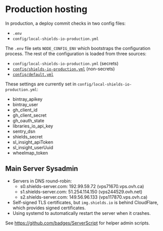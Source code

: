 # Production hosting

In production, a deploy commit checks in two config files:

- `.env`
- `config/local-shields-io-production.yml`

The `.env` file sets `NODE_CONFIG_ENV` which bootstraps the configuration process. The rest of the configuration is loaded from three sources:

- `config/local-shields-io-production.yml` (secrets)
- [`config/shields-io-production.yml`](../config/shields-io-production.yml) (non-secrets)
- [`config/default.yml`](../config/default.yml)

These settings are currently set in `config/local-shields-io-production.yml`:

- bintray_apikey
- bintray_user
- gh_client_id
- gh_client_secret
- gh_oauth_state
- libraries_io_api_key
- sentry_dsn
- shields_secret
- sl_insight_apiToken
- sl_insight_userUuid
- wheelmap_token

## Main Server Sysadmin

- Servers in DNS round-robin:
  - s0.shields-server.com: 192.99.59.72 (vps71670.vps.ovh.ca)
  - s1.shields-server.com: 51.254.114.150 (vps244529.ovh.net)
  - s2.shields-server.com: 149.56.96.133 (vps117870.vps.ovh.ca)
- Self-signed TLS certificates, but `img.shields.io` is behind CloudFlare, which provides signed certificates.
- Using systemd to automatically restart the server when it crashes.

See https://github.com/badges/ServerScript for helper admin scripts.
